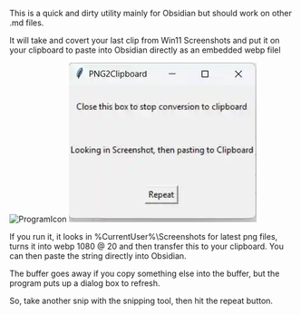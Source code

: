 
This is a quick and dirty utility mainly for Obsidian but should work on other .md files.

It will take and covert your last clip from Win11 Screenshots and put it on your clipboard to paste into Obsidian directly as an embedded webp filel

![ProgramIcon](./README_display/Icon.png)
![ProgramIcon](./README_display/Dialog.webp)

If you run it, it looks in %CurrentUser%\Screenshots for latest png files, turns it into webp 1080 @ 20 and then transfer this to your clipboard.  You can then paste the string directly into Obsidian.

The buffer goes away if you copy something else into the buffer, but the program puts up a dialog box to refresh.  

So, take another snip with the snipping tool, then hit the repeat button.


